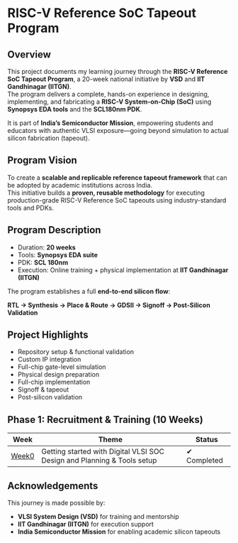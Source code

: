 # RISC-V Reference SoC Tapeout Program

## Overview

This project documents my learning journey through the **RISC-V Reference SoC Tapeout Program**, a 20-week national initiative by **VSD** and **IIT Gandhinagar (IITGN)**.  
The program delivers a complete, hands-on experience in designing, implementing, and fabricating a **RISC-V System-on-Chip (SoC)** using **Synopsys EDA tools** and the **SCL180nm PDK**.

It is part of **India’s Semiconductor Mission**, empowering students and educators with authentic VLSI exposure—going beyond simulation to actual silicon fabrication (tapeout).

## Program Vision

To create a **scalable and replicable reference tapeout framework** that can be adopted by academic institutions across India.  
This initiative builds a **proven, reusable methodology** for executing production-grade RISC-V Reference SoC tapeouts using industry-standard tools and PDKs.

## Program Description

- Duration: **20 weeks**
- Tools: **Synopsys EDA suite**
- PDK: **SCL 180nm**
- Execution: Online training + physical implementation at **IIT Gandhinagar (IITGN)**

The program establishes a full **end-to-end silicon flow**:

**RTL → Synthesis → Place & Route → GDSII → Signoff → Post-Silicon Validation**

## Project Highlights

- Repository setup & functional validation
- Custom IP integration
- Full-chip gate-level simulation
- Physical design preparation
- Full-chip implementation
- Signoff & tapeout
- Post-silicon validation

## Phase 1: Recruitment & Training (10 Weeks)

| Week | Theme                                                                   | Status      |
| ---- | ----------------------------------------------------------------------- | ----------- |
| [Week0 ](https://github.com/nikhilsp1585/RISC-V_Reference_SoC_Tapeout_Program/tree/main/Week0)   | Getting started with Digital VLSI SOC Design and Planning & Tools setup | ✔ Completed |

## Acknowledgements

This journey is made possible by:

- **VLSI System Design (VSD)** for training and mentorship
- **IIT Gandhinagar (IITGN)** for execution support
- **India Semiconductor Mission** for enabling academic silicon tapeouts
